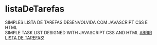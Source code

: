# listaDeTarefas

SIMPLES LISTA DE TAREFAS DESENVOLVIDA COM JAVASCRIPT CSS E HTML <br>
SIMPLE TASK LIST DESIGNED WITH JAVASCRIPT CSS AND HTML
 <a href="https://john-enes.github.io/listaDeTarefas/"> ABRIR LISTA DE TAREFAS!</a>
